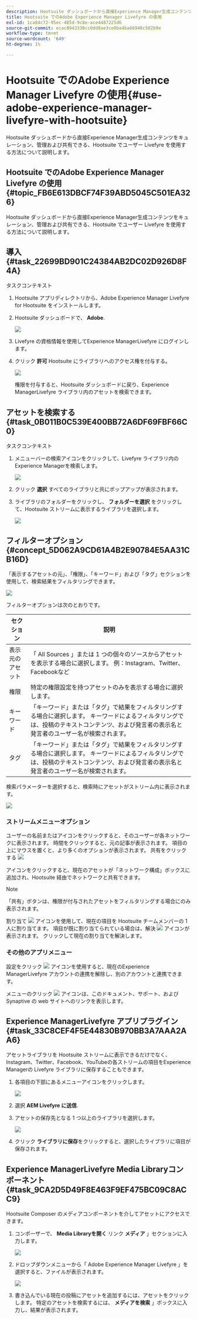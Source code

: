```yaml
---
description: Hootsuite ダッシュボードから直接Experience Manager生成コンテンツをキュレーション、管理および共有できる、Hootsuite でユーザー Livefyre を使用する方法について説明します。
title: Hootsuite でのAdobe Experience Manager Livefyre の使用
exl-id: 1ca84c72-95ec-485d-9c8e-ace4487225d6
source-git-commit: ecac8943330cc0dd8ae3ce0ba4ba66948c502b9e
workflow-type: tm+mt
source-wordcount: '649'
ht-degree: 1%

---
```


# Hootsuite でのAdobe Experience Manager Livefyre の使用{#use-adobe-experience-manager-livefyre-with-hootsuite}

Hootsuite ダッシュボードから直接Experience Manager生成コンテンツをキュレーション、管理および共有できる、Hootsuite でユーザー Livefyre を使用する方法について説明します。

## Hootsuite でのAdobe Experience Manager Livefyre の使用 {#topic_FB6E613DBCF74F39ABD5045C501EA326}

Hootsuite ダッシュボードから直接Experience Manager生成コンテンツをキュレーション、管理および共有できる、Hootsuite でユーザー Livefyre を使用する方法について説明します。

## 導入 {#task_22699BD901C24384AB2DC02D926D8F4A}

タスクコンテキスト

1. Hootsuite アプリディレクトリから、Adobe Experience Manager Livefyre for Hootsuite をインストールします。

1. Hootsuite ダッシュボードで、 **Adobe**.

   ![](assets/hootsuite-login.png)

1. Livefyre の資格情報を使用してExperience ManagerLivefyre にログインします。
1. クリック **許可** Hootsuite にライブラリへのアクセス権を付与する。

   ![](assets/hootsuite-authorize.png)

   権限を付与すると、Hootsuite ダッシュボードに戻り、Experience ManagerLivefyre ライブラリ内のアセットを検索できます。

## アセットを検索する {#task_0B011B0C539E400BB72A6DF69FBF66C0}

タスクコンテキスト

1. メニューバーの検索アイコンをクリックして、Livefyre ライブラリ内のExperience Managerを検索します。

   ![](assets/hootsuite-search.png)

1. クリック **選択** すべてのライブラリと共にポップアップが表示されます。
1. ライブラリのフォルダーをクリックし、 **フォルダーを選択** をクリックして、Hootsuite ストリームに表示するライブラリを選択します。

   ![](assets/hootsuite-select.png)

## フィルターオプション {#concept_5D062A9CD61A4B2E90784E5AA31CB16D}

「表示するアセットの元」、「権限」、「キーワード」および「タグ」セクションを使用して、検索結果をフィルタリングできます。

![](assets/hootsuite-filters.png)

フィルターオプションは次のとおりです。

| セクション | 説明 |
|--- |--- |
| 表示元のアセット | 「 All Sources 」または 1 つの個々のソースからアセットを表示する場合に選択します。 例：Instagram、Twitter、Facebookなど |
| 権限 | 特定の権限設定を持つアセットのみを表示する場合に選択します。 |
| キーワード | 「キーワード」または「タグ」で結果をフィルタリングする場合に選択します。 キーワードによるフィルタリングでは、投稿のテキストコンテンツ、および発言者の表示名と発言者のユーザー名が検索されます。 |
| タグ | 「キーワード」または「タグ」で結果をフィルタリングする場合に選択します。 キーワードによるフィルタリングでは、投稿のテキストコンテンツ、および発言者の表示名と発言者のユーザー名が検索されます。 |

検索パラメーターを選択すると、検索時にアセットがストリーム内に表示されます。

![](assets/hootsuite-stream.png)

### ストリームメニューオプション

ユーザーの名前またはアイコンをクリックすると、そのユーザーが各ネットワークに表示されます。 時間をクリックすると、元の記事が表示されます。 項目の上にマウスを置くと、より多くのオプションが表示されます。 共有をクリックする ![](assets/share.png)

アイコンをクリックすると、現在のアセットが「ネットワーク構成」ボックスに追加され、Hootsuite 経由でネットワークと共有できます。

>[!NOTE]
>
>「共有」ボタンは、権限が付与されたアセットをフィルタリングする場合にのみ表示されます。

割り当て  ![](assets/assign.png) アイコンを使用して、現在の項目を Hootsuite チームメンバーの 1 人に割り当てます。 項目が既に割り当てられている場合は、解決 ![](assets/resolve.png) アイコンが表示されます。 クリックして現在の割り当てを解決します。

### その他のアプリメニュー

設定をクリック  ![](assets/settings.png) アイコンを使用すると、現在のExperience ManagerLivefyre アカウントの連携を解除し、別のアカウントと連携できます。

メニューのクリック  ![](assets/menu.png) アイコンは、このドキュメント、サポート、および Synaptive の web サイトへのリンクを表示します。

## Experience ManagerLivefyre アプリプラグイン {#task_33C8CEF4F5E44830B970BB3A7AAA2AA6}

アセットライブラリを Hootsuite ストリームに表示できるだけでなく、Instagram、Twitter、Facebook、YouTubeの各ストリームの項目をExperience Managerの Livefyre ライブラリに保存することもできます。

1. 各項目の下部にあるメニューアイコンをクリックします。

   ![](assets/hootsuite-menu-icon.png)

1. 選択 **AEM Livefyre に送信**.
1. アセットの保存先となる 1 つ以上のライブラリを選択します。

   ![](assets/hootsuite-save.png)

1. クリック **ライブラリに保存**&#x200B;をクリックすると、選択したライブラリに項目が保存されます。

## Experience ManagerLivefyre Media Libraryコンポーネント {#task_9CA2D5D49F8E463F9EF475BC09C8ACC9}

Hootsuite Composer のメディアコンポーネントを介してアセットにアクセスできます。

1. コンポーザーで、 **Media Libraryを開く** リンク **メディア** 」セクションに入力します。

   ![](assets/hootsuite-open-media-library.png)

1. ドロップダウンメニューから「 Adobe Experience Manager Livefyre 」を選択すると、ファイルが表示されます。

   ![](assets/hootsuite-aem-files.png)

1. 書き込んでいる現在の投稿にアセットを追加するには、アセットをクリックします。 特定のアセットを検索するには、 **メディアを検索** 」ボックスに入力し、結果が表示されます。
